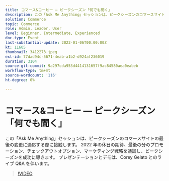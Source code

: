 ```yaml
---
title: コマース&コーヒー — ピークシーズン「何でも聞く」
description: この「Ask Me Anything」セッションは、ピークシーズンのコマースサイトの最後の変更に適応する際に接触します。 2022 年の休日の期待、最後の分のプロモーション、チェックアウトオプション、マーケティング戦略を議論し、ピークシーズンを成功に導きます。 プレゼンテーションとデモは、Corey Gelato とのライブ Q&A を伴います。
solution: Commerce
topic: Commerce
role: Admin, Leader, User
level: Beginner, Intermediate, Experienced
doc-type: Event
last-substantial-update: 2023-01-06T00:00:00Z
kt: 11605
thumbnail: 3412273.jpeg
exl-id: 77dad94c-5671-4eab-a1b2-d924af236019
duration: 3104
source-git-commit: 9a297cda953d4414131657f9ac84580aea0eabeb
workflow-type: tm+mt
source-wordcount: '116'
ht-degree: 0%

---
```


# コマース&amp;コーヒー — ピークシーズン「何でも聞く」

この「Ask Me Anything」セッションは、ピークシーズンのコマースサイトの最後の変更に適応する際に接触します。 2022 年の休日の期待、最後の分のプロモーション、チェックアウトオプション、マーケティング戦略を議論し、ピークシーズンを成功に導きます。 プレゼンテーションとデモは、Corey Gelato とのライブ Q&amp;A を伴います。

>[!VIDEO](https://video.tv.adobe.com/v/3412273/?quality=12&learn=on)
